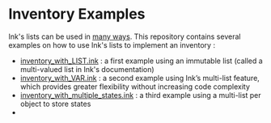 # Inventory Examples

Ink's lists can be used in [many ways](https://github.com/inkle/ink/blob/master/Documentation/WritingWithInk.md#8-summary).
This repository contains several examples on how to use Ink's lists to implement an inventory :
- [inventory_with_LIST.ink](https://github.com/random-narratives/inventory_examples/blob/main/inventory_with_LIST.ink) : a first example using an immutable list (called a multi-valued list in Ink's documentation) 
- [inventory_with_VAR.ink](https://github.com/random-narratives/inventory_examples/blob/main/inventory_with_VAR.ink) : a second example using Ink’s multi-list feature, which provides greater flexibility without increasing code complexity
- [inventory_with_multiple_states.ink](https://github.com/random-narratives/inventory_examples/blob/main/inventory_with_multiple_states.ink) : a third example using a multi-list per object to store states
- 
